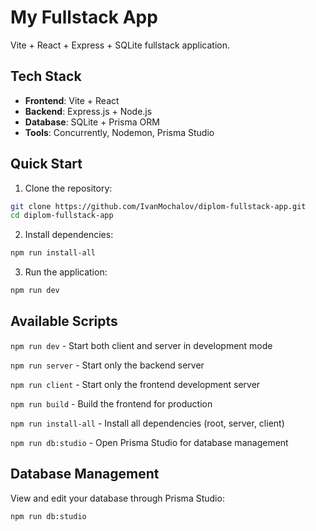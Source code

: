 # My Fullstack App

Vite + React + Express + SQLite fullstack application.

## Tech Stack
- **Frontend**: Vite + React
- **Backend**: Express.js + Node.js
- **Database**: SQLite + Prisma ORM
- **Tools**: Concurrently, Nodemon, Prisma Studio

## Quick Start

1. Clone the repository:
```bash
git clone https://github.com/IvanMochalov/diplom-fullstack-app.git
cd diplom-fullstack-app
```
2. Install dependencies:
```bash
npm run install-all
```

3. Run the application:
```bash
npm run dev
```

## Available Scripts
`npm run dev` - Start both client and server in development mode

`npm run server` - Start only the backend server

`npm run client` - Start only the frontend development server

`npm run build` - Build the frontend for production

`npm run install-all` - Install all dependencies (root, server, client)

`npm run db:studio` - Open Prisma Studio for database management

## Database Management

View and edit your database through Prisma Studio:
```bash
npm run db:studio
```